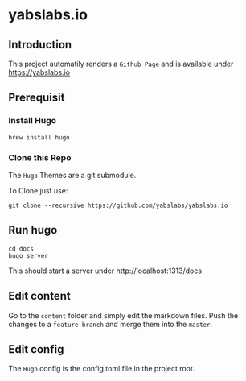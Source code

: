 # yabslabs.io

## Introduction

This project automatily renders a `Github Page` and is available under https://yabslabs.io

## Prerequisit

### Install Hugo 

```Shell
brew install hugo
```

### Clone this Repo

The `Hugo` Themes are a git submodule.

To Clone just use:

```Shell
git clone --recursive https://github.com/yabslabs/yabslabs.io
```

## Run hugo

```Shell
cd docs
hugo server
```

This should start a server under http://localhost:1313/docs

## Edit content

Go to the `content` folder and simply edit the markdown files.
Push the changes to a `feature branch` and merge them into the `master`.

## Edit config

The `Hugo` config is the config.toml file in the project root.